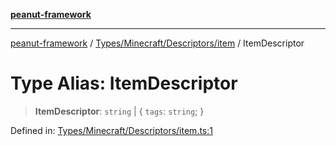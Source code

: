 [**peanut-framework**](../../../../../README.md)

***

[peanut-framework](../../../../../modules.md) / [Types/Minecraft/Descriptors/item](../README.md) / ItemDescriptor

# Type Alias: ItemDescriptor

> **ItemDescriptor**: `string` \| \{ `tags`: `string`; \}

Defined in: [Types/Minecraft/Descriptors/item.ts:1](https://github.com/palmmc/Peanut-Framework/blob/a953dc2db1f7e00237b91b5b1f38f50520700085/PeanutFramework/Types/Minecraft/Descriptors/item.ts#L1)

